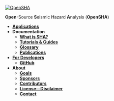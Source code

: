 [![OpenSHA](resources/opensha_logo_small.png)](Home)

**Open**-Source **S**eismic **H**azard **A**nalysis (**OpenSHA**)

* **[Applications](Applications)**
* **Documentation**
  * **[What is SHA?](Overview)**
  * **[Tutorials & Guides](Tutorials)**
  * **[Glossary](Glossary)**
  * **[Publications](Publications)**
* **[For Developers](Developers)**
  * **[GitHub](https://github.com/opensha/)**
* **[About](Home)**
  * **[Goals](Goals)**
  * **[Sponsors](Sponsors)**
  * **[Contributors](Contributors)**
  * **[License&mdash;Disclaimer](License-Disclaimer)**
  * **[Contact](Home#contact-us)**
